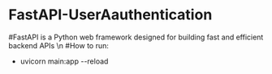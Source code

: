 # FastAPI-UserAauthentication
#FastAPI is a Python web framework designed for building fast and efficient backend APIs \n
#How to run: 
  - uvicorn main:app --reload
